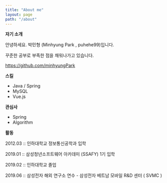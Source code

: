 ```yaml
---
title: "About me"
layout: page
path: "/about"
---
```


**자기 소개**

안녕하세요. 박민형 (Minhyung Park , puhehe99)입니다.

꾸준한 공부로 부족한 점을 채워나가고 있습니다.

https://github.com/minhyungPark

**스킬**

- Java / Spring
- MySQL
- Vue.js

**관심사**

- Spring
- Algorithm

**활동**

2012.03 :: 인하대학교 정보통신공학과 입학

2019.01 :: 삼성청년소프트웨어 아카데미 (SSAFY) 1기 입학

2019.02 :: 인하대학교 졸업

2019.06 :: 삼성전자 해외 연구소 연수 - 삼성전자 베트남 모바일 R&D 센터 ( SVMC )